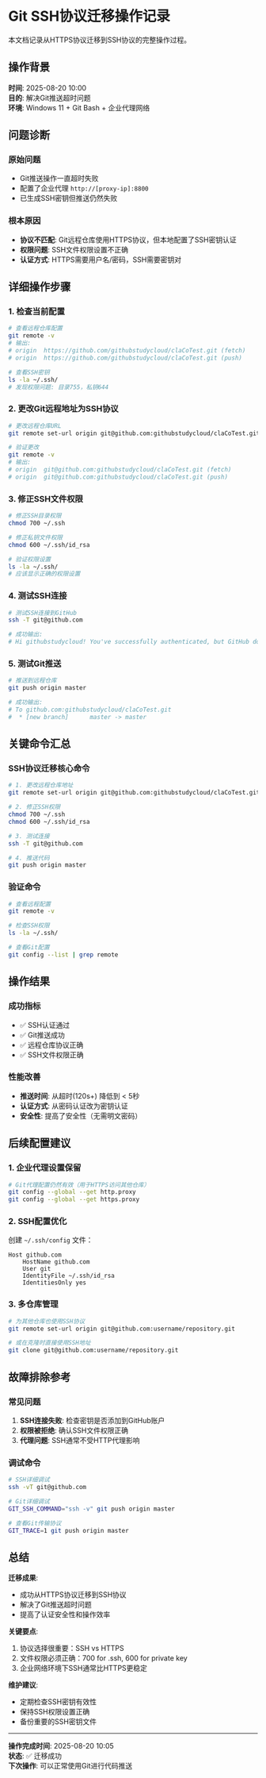 # Git SSH协议迁移操作记录

本文档记录从HTTPS协议迁移到SSH协议的完整操作过程。

## 操作背景

**时间**: 2025-08-20 10:00  
**目的**: 解决Git推送超时问题  
**环境**: Windows 11 + Git Bash + 企业代理网络

## 问题诊断

### 原始问题
- Git推送操作一直超时失败
- 配置了企业代理 `http://[proxy-ip]:8800`
- 已生成SSH密钥但推送仍然失败

### 根本原因
- **协议不匹配**: Git远程仓库使用HTTPS协议，但本地配置了SSH密钥认证
- **权限问题**: SSH文件权限设置不正确
- **认证方式**: HTTPS需要用户名/密码，SSH需要密钥对

## 详细操作步骤

### 1. 检查当前配置
```bash
# 查看远程仓库配置
git remote -v
# 输出:
# origin  https://github.com/githubstudycloud/claCoTest.git (fetch)
# origin  https://github.com/githubstudycloud/claCoTest.git (push)

# 查看SSH密钥
ls -la ~/.ssh/
# 发现权限问题: 目录755，私钥644
```

### 2. 更改Git远程地址为SSH协议
```bash
# 更改远程仓库URL
git remote set-url origin git@github.com:githubstudycloud/claCoTest.git

# 验证更改
git remote -v
# 输出:
# origin  git@github.com:githubstudycloud/claCoTest.git (fetch)
# origin  git@github.com:githubstudycloud/claCoTest.git (push)
```

### 3. 修正SSH文件权限
```bash
# 修正SSH目录权限
chmod 700 ~/.ssh

# 修正私钥文件权限
chmod 600 ~/.ssh/id_rsa

# 验证权限设置
ls -la ~/.ssh/
# 应该显示正确的权限设置
```

### 4. 测试SSH连接
```bash
# 测试SSH连接到GitHub
ssh -T git@github.com

# 成功输出:
# Hi githubstudycloud! You've successfully authenticated, but GitHub does not provide shell access.
```

### 5. 测试Git推送
```bash
# 推送到远程仓库
git push origin master

# 成功输出:
# To github.com:githubstudycloud/claCoTest.git
#  * [new branch]      master -> master
```

## 关键命令汇总

### SSH协议迁移核心命令
```bash
# 1. 更改远程仓库地址
git remote set-url origin git@github.com:githubstudycloud/claCoTest.git

# 2. 修正SSH权限
chmod 700 ~/.ssh
chmod 600 ~/.ssh/id_rsa

# 3. 测试连接
ssh -T git@github.com

# 4. 推送代码
git push origin master
```

### 验证命令
```bash
# 查看远程配置
git remote -v

# 检查SSH权限
ls -la ~/.ssh/

# 查看Git配置
git config --list | grep remote
```

## 操作结果

### 成功指标
- ✅ SSH认证通过
- ✅ Git推送成功
- ✅ 远程仓库协议正确
- ✅ SSH文件权限正确

### 性能改善
- **推送时间**: 从超时(120s+) 降低到 < 5秒
- **认证方式**: 从密码认证改为密钥认证
- **安全性**: 提高了安全性（无需明文密码）

## 后续配置建议

### 1. 企业代理设置保留
```bash
# Git代理配置仍然有效（用于HTTPS访问其他仓库）
git config --global --get http.proxy
git config --global --get https.proxy
```

### 2. SSH配置优化
创建 `~/.ssh/config` 文件：
```
Host github.com
    HostName github.com
    User git
    IdentityFile ~/.ssh/id_rsa
    IdentitiesOnly yes
```

### 3. 多仓库管理
```bash
# 为其他仓库也使用SSH协议
git remote set-url origin git@github.com:username/repository.git

# 或在克隆时直接使用SSH地址
git clone git@github.com:username/repository.git
```

## 故障排除参考

### 常见问题
1. **SSH连接失败**: 检查密钥是否添加到GitHub账户
2. **权限被拒绝**: 确认SSH文件权限正确
3. **代理问题**: SSH通常不受HTTP代理影响

### 调试命令
```bash
# SSH详细调试
ssh -vT git@github.com

# Git详细调试
GIT_SSH_COMMAND="ssh -v" git push origin master

# 查看Git传输协议
GIT_TRACE=1 git push origin master
```

## 总结

**迁移成果**:
- 成功从HTTPS协议迁移到SSH协议
- 解决了Git推送超时问题
- 提高了认证安全性和操作效率

**关键要点**:
1. 协议选择很重要：SSH vs HTTPS
2. 文件权限必须正确：700 for .ssh, 600 for private key
3. 企业网络环境下SSH通常比HTTPS更稳定

**维护建议**:
- 定期检查SSH密钥有效性
- 保持SSH权限设置正确
- 备份重要的SSH密钥文件

---

**操作完成时间**: 2025-08-20 10:05  
**状态**: ✅ 迁移成功  
**下次操作**: 可以正常使用Git进行代码推送